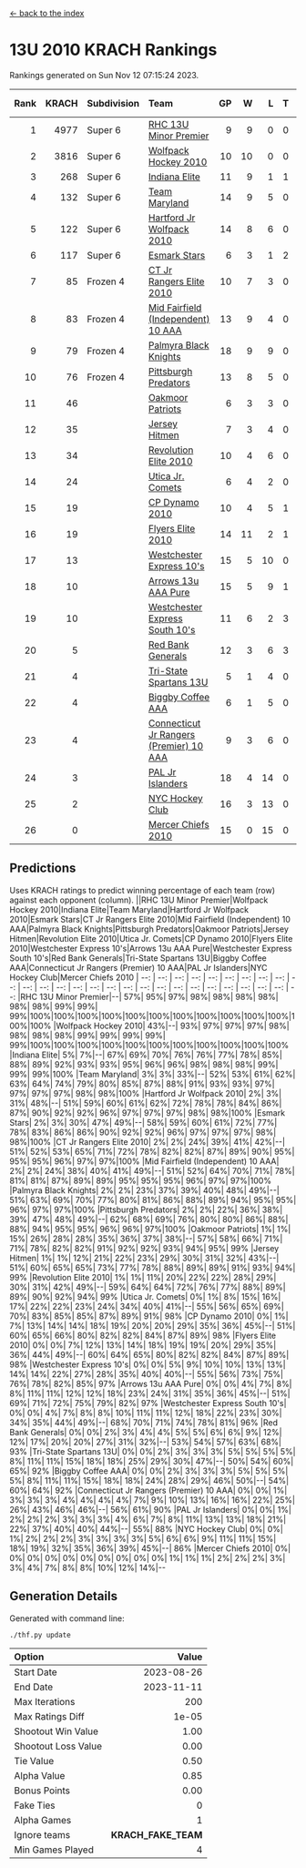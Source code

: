 [<- back to the index](readme.md)
# 13U 2010 KRACH Rankings
Rankings generated on Sun Nov 12 07:15:24 2023.

Rank|KRACH|Subdivision|Team|GP|W|L|T|OTW|OTL|SoS|Exp Wins|Win Diff
---:|---:|:---|:---|---:|---:|---:|---:|---:|---:|---:|---:|---:
1|4977|Super 6|[RHC 13U Minor Premier](https://gamesheetstats.com/seasons/3664/teams/140959/schedule)|9|9|0|0|1|0|80|9.8|-0.0
2|3816|Super 6|[Wolfpack Hockey 2010](https://gamesheetstats.com/seasons/3664/teams/140960/schedule)|10|10|0|0|0|0|57|10.8|-0.0
3|268|Super 6|[Indiana Elite](https://gamesheetstats.com/seasons/3664/teams/144350/schedule)|11|9|1|1|0|0|48|10.4|0.0
4|132|Super 6|[Team Maryland](https://gamesheetstats.com/seasons/3664/teams/140976/schedule)|14|9|5|0|1|0|709|9.9|0.0
5|122|Super 6|[Hartford Jr Wolfpack 2010](https://gamesheetstats.com/seasons/3664/teams/140957/schedule)|14|8|6|0|0|2|1205|8.8|-0.0
6|117|Super 6|[Esmark Stars](https://gamesheetstats.com/seasons/3664/teams/140972/schedule)|6|3|1|2|0|0|92|4.9|0.0
7|85|Frozen 4|[CT Jr Rangers Elite 2010](https://gamesheetstats.com/seasons/3664/teams/140955/schedule)|10|7|3|0|1|0|479|7.9|0.0
8|83|Frozen 4|[Mid Fairfield (Independent) 10 AAA](https://gamesheetstats.com/seasons/3664/teams/140956/schedule)|13|9|4|0|1|0|569|9.9|0.0
9|79|Frozen 4|[Palmyra Black Knights](https://gamesheetstats.com/seasons/3664/teams/140973/schedule)|18|9|9|0|0|0|974|9.9|0.0
10|76|Frozen 4|[Pittsburgh Predators](https://gamesheetstats.com/seasons/3664/teams/140974/schedule)|13|8|5|0|0|0|83|8.9|0.0
11|46||[Oakmoor Patriots](https://gamesheetstats.com/seasons/3664/teams/162748/schedule)|6|3|3|0|0|0|100|3.9|0.0
12|35||[Jersey Hitmen](https://gamesheetstats.com/seasons/3664/teams/140961/schedule)|7|3|4|0|0|1|674|3.9|0.0
13|34||[Revolution Elite 2010](https://gamesheetstats.com/seasons/3664/teams/140975/schedule)|10|4|6|0|0|0|403|4.9|0.0
14|24||[Utica Jr. Comets](https://gamesheetstats.com/seasons/3664/teams/140970/schedule)|6|4|2|0|2|0|27|4.9|0.0
15|19||[CP Dynamo 2010](https://gamesheetstats.com/seasons/3664/teams/140968/schedule)|10|4|5|1|0|1|51|5.4|0.0
16|19||[Flyers Elite 2010](https://gamesheetstats.com/seasons/3664/teams/140963/schedule)|14|11|2|1|0|0|7|12.4|0.0
17|13||[Westchester Express 10's](https://gamesheetstats.com/seasons/3664/teams/140967/schedule)|15|5|10|0|0|0|366|5.9|0.0
18|10||[Arrows 13u AAA Pure](https://gamesheetstats.com/seasons/3664/teams/140965/schedule)|15|5|9|1|0|0|510|6.4|0.0
19|10||[Westchester Express South 10's](https://gamesheetstats.com/seasons/3664/teams/140971/schedule)|11|6|2|3|0|0|11|8.4|0.0
20|5||[Red Bank Generals](https://gamesheetstats.com/seasons/3664/teams/140962/schedule)|12|3|6|3|0|1|16|5.4|0.0
21|4||[Tri-State Spartans 13U](https://gamesheetstats.com/seasons/3664/teams/144349/schedule)|5|1|4|0|1|0|67|1.9|0.0
22|4||[Biggby Coffee AAA](https://gamesheetstats.com/seasons/3664/teams/144347/schedule)|6|1|5|0|0|1|96|1.9|0.0
23|4||[Connecticut Jr Rangers (Premier) 10 AAA](https://gamesheetstats.com/seasons/3664/teams/140958/schedule)|9|3|6|0|0|0|19|3.9|0.0
24|3||[PAL Jr Islanders](https://gamesheetstats.com/seasons/3664/teams/140969/schedule)|18|4|14|0|0|0|35|4.9|0.0
25|2||[NYC Hockey Club](https://gamesheetstats.com/seasons/3664/teams/140966/schedule)|16|3|13|0|0|1|247|3.9|0.0
26|0||[Mercer Chiefs 2010](https://gamesheetstats.com/seasons/3664/teams/140964/schedule)|15|0|15|0|0|0|20|0.9|0.0

## Predictions
Uses KRACH ratings to predict winning percentage of each team (row) against each opponent (column).
||RHC 13U Minor Premier|Wolfpack Hockey 2010|Indiana Elite|Team Maryland|Hartford Jr Wolfpack 2010|Esmark Stars|CT Jr Rangers Elite 2010|Mid Fairfield (Independent) 10 AAA|Palmyra Black Knights|Pittsburgh Predators|Oakmoor Patriots|Jersey Hitmen|Revolution Elite 2010|Utica Jr. Comets|CP Dynamo 2010|Flyers Elite 2010|Westchester Express 10's|Arrows 13u AAA Pure|Westchester Express South 10's|Red Bank Generals|Tri-State Spartans 13U|Biggby Coffee AAA|Connecticut Jr Rangers (Premier) 10 AAA|PAL Jr Islanders|NYC Hockey Club|Mercer Chiefs 2010
| --: | --: | --: | --: | --: | --: | --: | --: | --: | --: | --: | --: | --: | --: | --: | --: | --: | --: | --: | --: | --: | --: | --: | --: | --: | --: | --: 
|RHC 13U Minor Premier|--| 57%| 95%| 97%| 98%| 98%| 98%| 98%| 98%| 98%| 99%| 99%| 99%|100%|100%|100%|100%|100%|100%|100%|100%|100%|100%|100%|100%|100%
|Wolfpack Hockey 2010| 43%|--| 93%| 97%| 97%| 97%| 98%| 98%| 98%| 98%| 99%| 99%| 99%| 99%| 99%|100%|100%|100%|100%|100%|100%|100%|100%|100%|100%|100%
|Indiana Elite|  5%|  7%|--| 67%| 69%| 70%| 76%| 76%| 77%| 78%| 85%| 88%| 89%| 92%| 93%| 93%| 95%| 96%| 96%| 98%| 98%| 98%| 99%| 99%| 99%|100%
|Team Maryland|  3%|  3%| 33%|--| 52%| 53%| 61%| 62%| 63%| 64%| 74%| 79%| 80%| 85%| 87%| 88%| 91%| 93%| 93%| 97%| 97%| 97%| 97%| 98%| 98%|100%
|Hartford Jr Wolfpack 2010|  2%|  3%| 31%| 48%|--| 51%| 59%| 60%| 61%| 62%| 72%| 78%| 78%| 84%| 86%| 87%| 90%| 92%| 92%| 96%| 97%| 97%| 97%| 98%| 98%|100%
|Esmark Stars|  2%|  3%| 30%| 47%| 49%|--| 58%| 59%| 60%| 61%| 72%| 77%| 78%| 83%| 86%| 86%| 90%| 92%| 92%| 96%| 97%| 97%| 97%| 98%| 98%|100%
|CT Jr Rangers Elite 2010|  2%|  2%| 24%| 39%| 41%| 42%|--| 51%| 52%| 53%| 65%| 71%| 72%| 78%| 82%| 82%| 87%| 89%| 90%| 95%| 95%| 95%| 96%| 97%| 97%|100%
|Mid Fairfield (Independent) 10 AAA|  2%|  2%| 24%| 38%| 40%| 41%| 49%|--| 51%| 52%| 64%| 70%| 71%| 78%| 81%| 81%| 87%| 89%| 89%| 95%| 95%| 95%| 96%| 97%| 97%|100%
|Palmyra Black Knights|  2%|  2%| 23%| 37%| 39%| 40%| 48%| 49%|--| 51%| 63%| 69%| 70%| 77%| 80%| 81%| 86%| 88%| 89%| 94%| 95%| 95%| 96%| 97%| 97%|100%
|Pittsburgh Predators|  2%|  2%| 22%| 36%| 38%| 39%| 47%| 48%| 49%|--| 62%| 68%| 69%| 76%| 80%| 80%| 86%| 88%| 88%| 94%| 95%| 95%| 96%| 96%| 97%|100%
|Oakmoor Patriots|  1%|  1%| 15%| 26%| 28%| 28%| 35%| 36%| 37%| 38%|--| 57%| 58%| 66%| 71%| 71%| 78%| 82%| 82%| 91%| 92%| 92%| 93%| 94%| 95%| 99%
|Jersey Hitmen|  1%|  1%| 12%| 21%| 22%| 23%| 29%| 30%| 31%| 32%| 43%|--| 51%| 60%| 65%| 65%| 73%| 77%| 78%| 88%| 89%| 89%| 91%| 93%| 94%| 99%
|Revolution Elite 2010|  1%|  1%| 11%| 20%| 22%| 22%| 28%| 29%| 30%| 31%| 42%| 49%|--| 59%| 64%| 64%| 72%| 76%| 77%| 88%| 89%| 89%| 90%| 92%| 94%| 99%
|Utica Jr. Comets|  0%|  1%|  8%| 15%| 16%| 17%| 22%| 22%| 23%| 24%| 34%| 40%| 41%|--| 55%| 56%| 65%| 69%| 70%| 83%| 85%| 85%| 87%| 89%| 91%| 98%
|CP Dynamo 2010|  0%|  1%|  7%| 13%| 14%| 14%| 18%| 19%| 20%| 20%| 29%| 35%| 36%| 45%|--| 51%| 60%| 65%| 66%| 80%| 82%| 82%| 84%| 87%| 89%| 98%
|Flyers Elite 2010|  0%|  0%|  7%| 12%| 13%| 14%| 18%| 19%| 19%| 20%| 29%| 35%| 36%| 44%| 49%|--| 60%| 64%| 65%| 80%| 82%| 82%| 84%| 87%| 89%| 98%
|Westchester Express 10's|  0%|  0%|  5%|  9%| 10%| 10%| 13%| 13%| 14%| 14%| 22%| 27%| 28%| 35%| 40%| 40%|--| 55%| 56%| 73%| 75%| 76%| 78%| 82%| 85%| 97%
|Arrows 13u AAA Pure|  0%|  0%|  4%|  7%|  8%|  8%| 11%| 11%| 12%| 12%| 18%| 23%| 24%| 31%| 35%| 36%| 45%|--| 51%| 69%| 71%| 72%| 75%| 79%| 82%| 97%
|Westchester Express South 10's|  0%|  0%|  4%|  7%|  8%|  8%| 10%| 11%| 11%| 12%| 18%| 22%| 23%| 30%| 34%| 35%| 44%| 49%|--| 68%| 70%| 71%| 74%| 78%| 81%| 96%
|Red Bank Generals|  0%|  0%|  2%|  3%|  4%|  4%|  5%|  5%|  6%|  6%|  9%| 12%| 12%| 17%| 20%| 20%| 27%| 31%| 32%|--| 53%| 54%| 57%| 63%| 68%| 93%
|Tri-State Spartans 13U|  0%|  0%|  2%|  3%|  3%|  3%|  5%|  5%|  5%|  5%|  8%| 11%| 11%| 15%| 18%| 18%| 25%| 29%| 30%| 47%|--| 50%| 54%| 60%| 65%| 92%
|Biggby Coffee AAA|  0%|  0%|  2%|  3%|  3%|  3%|  5%|  5%|  5%|  5%|  8%| 11%| 11%| 15%| 18%| 18%| 24%| 28%| 29%| 46%| 50%|--| 54%| 60%| 64%| 92%
|Connecticut Jr Rangers (Premier) 10 AAA|  0%|  0%|  1%|  3%|  3%|  3%|  4%|  4%|  4%|  4%|  7%|  9%| 10%| 13%| 16%| 16%| 22%| 25%| 26%| 43%| 46%| 46%|--| 56%| 61%| 90%
|PAL Jr Islanders|  0%|  0%|  1%|  2%|  2%|  2%|  3%|  3%|  3%|  4%|  6%|  7%|  8%| 11%| 13%| 13%| 18%| 21%| 22%| 37%| 40%| 40%| 44%|--| 55%| 88%
|NYC Hockey Club|  0%|  0%|  1%|  2%|  2%|  2%|  3%|  3%|  3%|  3%|  5%|  6%|  6%|  9%| 11%| 11%| 15%| 18%| 19%| 32%| 35%| 36%| 39%| 45%|--| 86%
|Mercer Chiefs 2010|  0%|  0%|  0%|  0%|  0%|  0%|  0%|  0%|  0%|  0%|  1%|  1%|  1%|  2%|  2%|  2%|  3%|  3%|  4%|  7%|  8%|  8%| 10%| 12%| 14%|--

## Generation Details

Generated with command line:
```
./thf.py update
```

| Option | Value |
| :----- | ----: |
| Start Date | 2023-08-26 |
| End Date | 2023-11-11 |
| Max Iterations | 200 |
| Max Ratings Diff | 1e-05 |
| Shootout Win Value | 1.00 |
| Shootout Loss Value | 0.00 |
| Tie Value | 0.50 |
| Alpha Value | 0.85 |
| Bonus Points | 0.00 |
| Fake Ties | 0 |
| Alpha Games | 1 |
| Ignore teams | __KRACH_FAKE_TEAM__ |
| Min Games Played | 4 |

